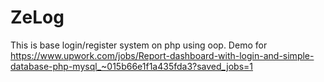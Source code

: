 # ZeLog
This is base login/register system on php using oop.
Demo for https://www.upwork.com/jobs/Report-dashboard-with-login-and-simple-database-php-mysql_~015b66e1f1a435fda3?saved_jobs=1
